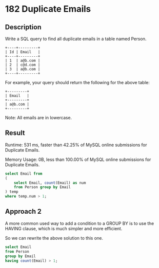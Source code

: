 # 182 Duplicate Emails

## Description

Write a SQL query to find all duplicate emails in a table named Person.
```
+----+---------+
| Id | Email   |
+----+---------+
| 1  | a@b.com |
| 2  | c@d.com |
| 3  | a@b.com |
+----+---------+
```
For example, your query should return the following for the above table:
```
+---------+
| Email   |
+---------+
| a@b.com |
+---------+
```
Note: All emails are in lowercase.


## Result

Runtime: 531 ms, faster than 42.25% of MySQL online submissions for Duplicate Emails.

Memory Usage: 0B, less than 100.00% of MySQL online submissions for Duplicate Emails.

```sql
select Email from 
(
    select Email, count(Email) as num 
    from Person group by Email
) temp
where temp.num > 1;
```

## Approach 2

A more common used way to add a condition to a GROUP BY is to use the HAVING clause, which is much simpler and more efficient.

So we can rewrite the above solution to this one.

```sql
select Email
from Person
group by Email
having count(Email) > 1;
```